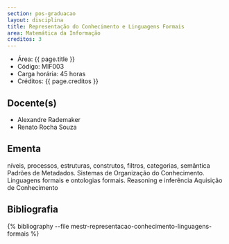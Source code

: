 ```yaml
---
section: pos-graduacao
layout: disciplina
title: Representação do Conhecimento e Linguagens Formais
area: Matemática da Informação
creditos: 3
---
```


- Área: {{ page.title }}
- Código: MIF003
- Carga horária: 45 horas
- Créditos: {{ page.creditos }}

## Docente(s) 

- Alexandre Rademaker
- Renato Rocha Souza

## Ementa

níveis, processos, estruturas, construtos, filtros, categorias,
semântica Padrões de Metadados. Sistemas de Organização do
Conhecimento.  Linguagens formais e ontologias formais. Reasoning e
inferência Aquisição de Conhecimento

## Bibliografia

{% bibliography --file mestr-representacao-conhecimento-linguagens-formais %}

